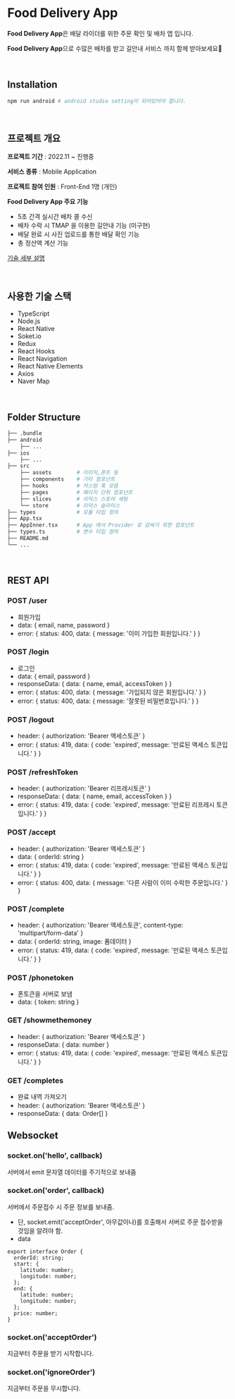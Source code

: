 # Food Delivery App

**Food Delivery App**은 배달 라이더를 위한 주문 확인 및 배차 앱 입니다.

**Food Delivery App**으로 수많은 배차를 받고 길안내 서비스 까지 함께 받아보세요🥰


</br>

## Installation 
```bash
npm run android # android studio setting이 되어있어야 합니다.
```
</br>


## 프로젝트 개요

**프로젝트 기간**  :  2022.11 ~ 진행중

**서비스 종류** : Mobile Application

**프로젝트 참여 인원** : Front-End 1명 (개인)

**Food Delivery App 주요 기능**

- 5초 간격 실시간 배차 콜 수신
- 배차 수락 시 TMAP 을 이용한 길안내 기능 (미구현)
- 배달 완료 시 사진 업로드를 통한 배달 확인 기능
- 총 정산액 계산 기능

[기술 세부 설명](https://magenta-forest-566.notion.site/b64e3c8f2006461ba92239f3c213213f)

</br>

## 사용한 기술 스택
- TypeScript
- Node.js
- React Native
- Soket.io
- Redux
- React Hooks
- React Navigation
- React Native Elements
- Axios
- Naver Map

</br>

## Folder Structure

```bash
├── .bundle                    
├── android 
    ├── ...               
├── ios   
    ├── ...                   
├── src                     
    ├── assets        # 이미지,폰트 등
    ├── components    # 기타 컴포넌트       
    ├── hooks         # 커스텀 훅 모음    
    ├── pages         # 페이지 단위 컴포넌트   
    ├── slices        # 리덕스 스토어 세팅     
    └── store         # 리덕스 슬라이스
├── types             # 모듈 타입 정의
├── App.tsx           
├── AppInner.tsx      # App 에서 Provider 로 감싸기 위한 컴포넌트
├── types.ts          # 변수 타입 정의    
├── README.md               
└── ...
```

</br>

## REST API

### POST /user
- 회원가입
- data: { email, name, password }
- error: { status: 400, data: { message: '이미 가입한 회원입니다.' } }
### POST /login
- 로그인
- data: { email, password }
- responseData: { data: { name, email, accessToken } }
- error: { status: 400, data: { message: '가입되지 않은 회원입니다.' } }
- error: { status: 400, data: { message: '잘못된 비밀번호입니다.' } }
### POST /logout
- header: { authorization: 'Bearer 액세스토큰' }
- error: { status: 419, data: { code: 'expired', message: '만료된 액세스 토큰입니다.' } }
### POST /refreshToken
- header: { authorization: 'Bearer 리프레시토큰' }
- responseData: { data: { name, email, accessToken } }
- error: { status: 419, data: { code: 'expired', message: '만료된 리프레시 토큰입니다.' } }
### POST /accept
- header: { authorization: 'Bearer 액세스토큰' }
- data: { orderId: string }
- error: { status: 419, data: { code: 'expired', message: '만료된 액세스 토큰입니다.' } }
- error: { status: 400, data: { message: '다른 사람이 이미 수락한 주문입니다.' } }
### POST /complete
- header: { authorization: 'Bearer 액세스토큰', content-type: 'multipart/form-data' }
- data: { orderId: string, image: 폼데이터 }
- error: { status: 419, data: { code: 'expired', message: '만료된 액세스 토큰입니다.' } }
### POST /phonetoken
- 폰토큰을 서버로 보냄
- data: { token: string }
### GET /showmethemoney
- header: { authorization: 'Bearer 액세스토큰' }
- responseData: { data: number }
- error: { status: 419, data: { code: 'expired', message: '만료된 액세스 토큰입니다.' } }
### GET /completes
- 완료 내역 가져오기
- header: { authorization: 'Bearer 액세스토큰' }
- responseData: { data: Order[] }

## Websocket
### socket.on('hello', callback)
서버에서 emit 문자열 데이터를 주기적으로 보내줌

### socket.on('order', callback)
서버에서 주문접수 시 주문 정보를 보내줌.
- 단, socket.emit('acceptOrder', 아무값이나)를 호출해서 서버로 주문 접수받을 것임을 알려야 함.
- data
```
export interface Order {
  orderId: string;
  start: {
    latitude: number;
    longitude: number;
  };
  end: {
    latitude: number;
    longitude: number;
  };
  price: number;
}
```
### socket.on('acceptOrder')
지금부터 주문을 받기 시작합니다.
### socket.on('ignoreOrder')
지금부터 주문을 무시합니다.



